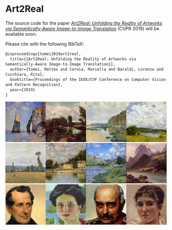 # Art2Real
The source code for the paper _[Art2Real: Unfolding the Reality of Artworks via Semantically-Aware Image-to-Image Translation](https://arxiv.org/pdf/1811.10666)_ (CVPR 2019) will be available soon.

Please cite with the following BibTeX:

```
@inproceedings{tomei2019art2real,
  title={{Art2Real: Unfolding the Reality of Artworks via Semantically-Aware Image-to-Image Translation}},
  author={Tomei, Matteo and Cornia, Marcella and Baraldi, Lorenzo and Cucchiara, Rita},
  booktitle={Proceedings of the IEEE/CVF Conference on Computer Vision and Pattern Recognition},
  year={2019}
}
```

<p align="center">
<img src="images/samples01.gif" alt="Art2Real" />
<img src="images/samples02.gif" alt="Art2Real" />
<img src="images/samples03.gif" alt="Art2Real" />
</p>

